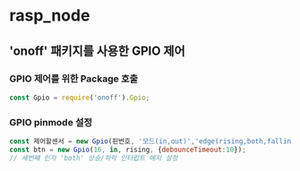 # rasp_node

## 'onoff' 패키지를 사용한 GPIO 제어

### GPIO 제어를 위한 Package 호출
```js
const Gpio = require('onoff').Gpio;
```
### GPIO pinmode 설정
```js
const 제어할센서 = new Gpio(핀번호, '모드(in,out)','edge(rising,both,falling,both')
const btn = new Gpio(16, in, rising, {debounceTimeout:10});
// 세번쨰 인자 'both' 상승/하락 인터럽트 에지 설정
```
